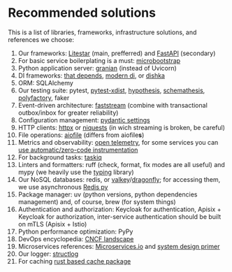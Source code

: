 # Recommended solutions

This is a list of libraries, frameworks, infrastructure solutions, and references we choose:

1. Our frameworks: [Litestar](https://github.com/litestar-org/litestar) (main, prefferred) and [FastAPI](https://github.com/tiangolo/fastapi) (secondary)
1. For basic service boilerplating is a must: [microbootstrap](https://github.com/community-of-python/microbootstrap)  
1. Python application server: [granian](https://github.com/emmett-framework/granian) (instead of Uvicorn)  
1. DI frameworks: [that depends](https://github.com/modern-python/that-depends), [modern di](https://github.com/modern-python/modern-di/), or [dishka](https://github.com/reagento/dishka)  
1. ORM: SQLAlchemy  
1. Our testing suite: pytest, [pytest-xdist](https://github.com/pytest-dev/pytest-xdist), [hypothesis](https://github.com/HypothesisWorks/hypothesis), [schemathesis](https://github.com/schemathesis/schemathesis), [polyfactory](https://polyfactory.litestar.dev/latest/), faker  
1. Event-driven architecture: [faststream](https://github.com/airtai/faststream) (combine with transactional outbox/inbox for greater reliability)  
1. Configuration management: [pydantic settings](https://docs.pydantic.dev/latest/concepts/pydantic_settings/)  
1. HTTP clients: [httpx](https://www.python-httpx.org/) or [niquests](https://niquests.readthedocs.io/en/latest/) (in wich streaming is broken, be careful)  
1. File operations: [aiofile](https://github.com/mosquito/aiofile) (differs from aiofile**s**)  
1. Metrics and observability: [open telemetry](https://opentelemetry.io/docs/languages/python/), for some services you can [use automatic/zero-code instrumentation](https://opentelemetry.io/docs/zero-code/python/)  
1. For background tasks: [taskiq](https://github.com/taskiq-python/taskiq)  
1. Linters and formatters: ruff (check, format, fix modes are all useful) and mypy (we heavily use the [typing](https://docs.python.org/3/library/typing.html) library)  
2. Our NoSQL databases: redis, or [valkey](https://valkey.io/)/[dragonfly](https://www.dragonflydb.io/); for accessing them, we use asynchronous [Redis py](https://github.com/redis/redis-py)  
3. Package manager: uv (python versions, python dependencies management) and, of course, brew (for system things)  
4. Authentication and authorization: Keycloak for authentication, Apisix + Keycloak for authorization, inter-service authentication should be built on mTLS (Apisix + Istio)  
5. Python performance optimization: PyPy  
6. DevOps encyclopedia: [CNCF landscape](https://landscape.cncf.io/)  
7. Microservices references: [Microservices.io](https://microservices.io/) and [system design primer](https://github.com/donnemartin/system-design-primer)  
8. Our logger: [structlog](https://www.structlog.org/en/stable/)  
9. For caching [rust based cache package](https://github.com/awolverp/cachebox)
